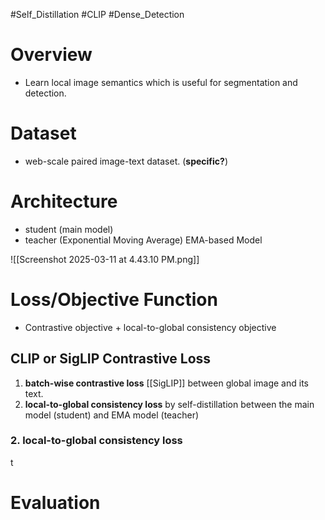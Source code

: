 #Self_Distillation #CLIP #Dense_Detection 

# Overview
- Learn local image semantics which is useful for segmentation and detection.

# Dataset
- web-scale paired image-text dataset. (**specific?**)

# Architecture
- student (main model)
- teacher (Exponential Moving Average) EMA-based Model

![[Screenshot 2025-03-11 at 4.43.10 PM.png]]

# Loss/Objective Function

- Contrastive objective + local-to-global consistency objective

## CLIP or SigLIP Contrastive Loss
1. **batch-wise contrastive loss** [[SigLIP]] between global image and its text. 
2. **local-to-global consistency loss** by self-distillation between the main model (student) and EMA model (teacher)


### 2. local-to-global consistency loss

 t

# Evaluation
